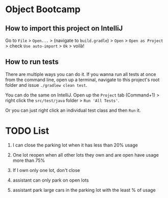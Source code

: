 # Object Bootcamp

## How to import this project on IntelliJ

Go to `File` > `Open...` > (navigate to `build.gradle`) > `Open` > `Open as Project` > check `Use auto-import` > `Ok` > voilà!

## How to run tests

There are multiple ways you can do it. If you wanna run all tests at once from the command line, open up a terminal, navigate to this project's root folder and issue `./gradlew clean test`.

You can do the same on IntelliJ. Open up the `Project` tab (Command+1) > right click the `src/test/java` folder > `Run 'All Tests'`.

Or you can just right click an individual test class and then `Run` it.

# TODO List

1) I can close the parking lot when it has less than 20% usage

2) One lot reopen when all other lots they own and are open have usage more than 75%

3) If I own only one lot, don't close

4) assistant can only park on open lots

5) assistant park large cars in the parking lot with the least % of usage